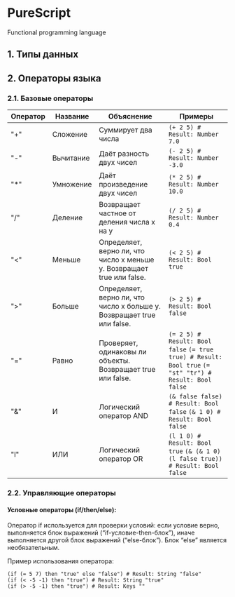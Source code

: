# PureScript
Functional programming language

## 1. Типы данных

## 2. Операторы языка
### 2.1. Базовые операторы
| Оператор | Название | Объяснение | Примеры |
|----------|----------|------------|---------|
| "+" | Сложение | Суммирует два числа | ```(+ 2 5) # Result: Number 7.0``` |
| "-" | Вычитание | Даёт разность двух чисел | ```(- 2 5) # Result: Number -3.0```|
| "*" | Умножение | Даёт произведение двух чисел | ```(* 2 5) # Result: Number 10.0``` |
| "/" | Деление | Возвращает частное от деления числа x на y | ```(/ 2 5) # Result: Number 0.4``` |
| "<" | Меньше | Определяет, верно ли, что число x меньше y. Возвращает true или false. | ```(< 2 5) # Result: Bool true``` |
| ">" | Больше | Определяет, верно ли, что число x больше y. Возвращает true или false. | ```(> 2 5) # Result: Bool false``` |
| "=" | Равно | Проверяет, одинаковы ли объекты. Возвращает true или false. | ```(= 2 5) # Result: Bool false``` ```(= true true) # Result: Bool true``` ```(= "st" "tr") # Result: Bool false``` |
| "&" | И | Логический оператор AND | ```(& false false) # Result: Bool false``` ```(& 1 0) # Result: Bool false``` |
| "l" | ИЛИ | Логический оператор OR | ```(l 1 0) # Result: Bool true``` ```(& (& 1 0) (l false true)) # Result: Bool false``` |
### 2.2. Управляющие операторы
#### Условные операторы (if/then/else):
Оператор if используется для проверки условий: если условие верно, выполняется блок выражений (“if-условие-then-блок”), иначе выполняется другой блок выражений (“else-блок”). Блок “else” является необязательным.

Пример использования оператора:
```
(if (= 5 7) then "true" else "false") # Result: String "false"
(if (< -5 -1) then "true") # Result: String "true"
(if (> -5 -1) then "true") # Result: Keys ""
```

